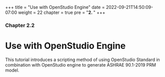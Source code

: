 +++
title = "Use with OpenStudio Engine"
date = 2022-09-21T14:50:09-07:00
weight = 22
chapter = true
pre = "<b>2. </b>"
+++

### Chapter 2.2

# Use with OpenStudio Engine

This tutorial introduces a scripting method of using OpenStudio Standard in combination with OpenStudio engine to generate ASHRAE 90.1-2019 PRM model.
